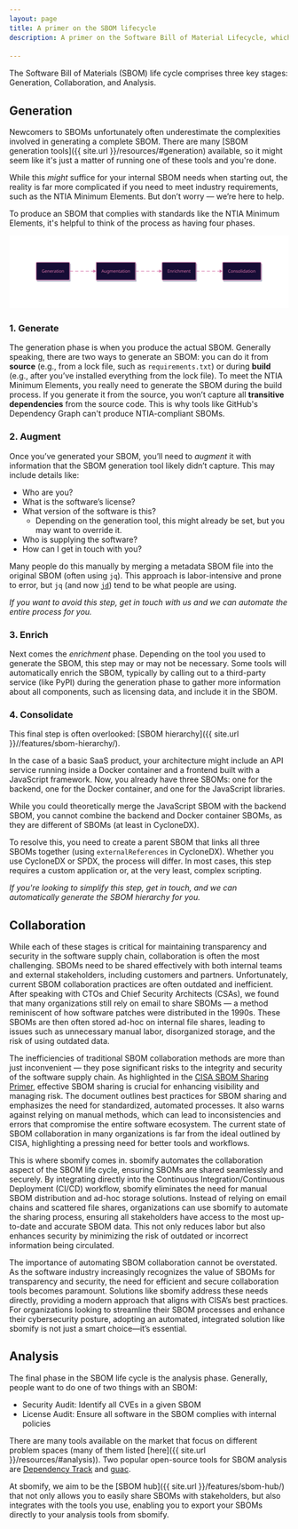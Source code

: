```yaml
---
layout: page
title: A primer on the SBOM lifecycle
description: A primer on the Software Bill of Material Lifecycle, which includes generation, collaboration and analysis.

---
```


The Software Bill of Materials (SBOM) life cycle comprises three key stages: Generation, Collaboration, and Analysis.

## Generation

Newcomers to SBOMs unfortunately often underestimate the complexities involved in generating a complete SBOM. There are many [SBOM generation tools]({{ site.url }}/resources/#generation) available, so it might seem like it's just a matter of running one of these tools and you're done.

While this *might* suffice for your internal SBOM needs when starting out, the reality is far more complicated if you need to meet industry requirements, such as the NTIA Minimum Elements. But don’t worry — we’re here to help.

To produce an SBOM that complies with standards like the NTIA Minimum Elements, it's helpful to think of the process as having four phases.

![Generation Phases](/assets/images/site/generation.svg)

### 1. Generate

The generation phase is when you produce the actual SBOM. Generally speaking, there are two ways to generate an SBOM: you can do it from **source** (e.g., from a lock file, such as `requirements.txt`) or during **build** (e.g., after you’ve installed everything from the lock file). To meet the NTIA Minimum Elements, you really need to generate the SBOM during the build process. If you generate it from the source, you won’t capture all **transitive dependencies** from the source code. This is why tools like GitHub's Dependency Graph can't produce NTIA-compliant SBOMs.

### 2. Augment

Once you’ve generated your SBOM, you’ll need to *augment* it with information that the SBOM generation tool likely didn’t capture. This may include details like:

* Who are you?
* What is the software’s license?
* What version of the software is this?
  * Depending on the generation tool, this might already be set, but you may want to override it.
* Who is supplying the software?
* How can I get in touch with you?

Many people do this manually by merging a metadata SBOM file into the original SBOM (often using `jq`). This approach is labor-intensive and prone to error, but `jq` (and now [`jd`](https://github.com/josephburnett/jd)) tend to be what people are using.

*If you want to avoid this step, get in touch with us and we can automate the entire process for you.*

### 3. Enrich

Next comes the *enrichment* phase. Depending on the tool you used to generate the SBOM, this step may or may not be necessary. Some tools will automatically enrich the SBOM, typically by calling out to a third-party service (like PyPI)  during the generation phase to gather more information about all components, such as licensing data, and include it in the SBOM.

### 4. Consolidate

This final step is often overlooked: [SBOM hierarchy]({{ site.url }}//features/sbom-hierarchy/).

In the case of a basic SaaS product, your architecture might include an API service running inside a Docker container and a frontend built with a JavaScript framework. Now, you already have three SBOMs: one for the backend, one for the Docker container, and one for the JavaScript libraries.

While you could theoretically merge the JavaScript SBOM with the backend SBOM, you cannot combine the backend and Docker container SBOMs, as they are different of SBOMs (at least in CycloneDX).

To resolve this, you need to create a parent SBOM that links all three SBOMs together (using `externalReferences` in CycloneDX). Whether you use CycloneDX or SPDX, the process will differ. In most cases, this step requires a custom application or, at the very least, complex scripting.

*If you're looking to simplify this step, get in touch, and we can automatically generate the SBOM hierarchy for you.*

## Collaboration

While each of these stages is critical for maintaining transparency and security in the software supply chain, collaboration is often the most challenging. SBOMs need to be shared effectively with both internal teams and external stakeholders, including customers and partners. Unfortunately, current SBOM collaboration practices are often outdated and inefficient. After speaking with CTOs and Chief Security Architects (CSAs), we found that many organizations still rely on email to share SBOMs — a method reminiscent of how software patches were distributed in the 1990s. These SBOMs are then often stored ad-hoc on internal file shares, leading to issues such as unnecessary manual labor, disorganized storage, and the risk of using outdated data.

The inefficiencies of traditional SBOM collaboration methods are more than just inconvenient — they pose significant risks to the integrity and security of the software supply chain. As highlighted in the [CISA SBOM Sharing Primer](https://www.cisa.gov/sites/default/files/2024-05/SBOM%20Sharing%20Primer.pdf), effective SBOM sharing is crucial for enhancing visibility and managing risk. The document outlines best practices for SBOM sharing and emphasizes the need for standardized, automated processes. It also warns against relying on manual methods, which can lead to inconsistencies and errors that compromise the entire software ecosystem. The current state of SBOM collaboration in many organizations is far from the ideal outlined by CISA, highlighting a pressing need for better tools and workflows.

This is where sbomify comes in. sbomify automates the collaboration aspect of the SBOM life cycle, ensuring SBOMs are shared seamlessly and securely. By integrating directly into the Continuous Integration/Continuous Deployment (CI/CD) workflow, sbomify eliminates the need for manual SBOM distribution and ad-hoc storage solutions. Instead of relying on email chains and scattered file shares, organizations can use sbomify to automate the sharing process, ensuring all stakeholders have access to the most up-to-date and accurate SBOM data. This not only reduces labor but also enhances security by minimizing the risk of outdated or incorrect information being circulated.

The importance of automating SBOM collaboration cannot be overstated. As the software industry increasingly recognizes the value of SBOMs for transparency and security, the need for efficient and secure collaboration tools becomes paramount. Solutions like sbomify address these needs directly, providing a modern approach that aligns with CISA’s best practices. For organizations looking to streamline their SBOM processes and enhance their cybersecurity posture, adopting an automated, integrated solution like sbomify is not just a smart choice—it’s essential.

## Analysis

The final phase in the SBOM life cycle is the analysis phase. Generally, people want to do one of two things with an SBOM:

* Security Audit: Identify all CVEs in a given SBOM
* License Audit: Ensure all software in the SBOM complies with internal policies

There are many tools available on the market that focus on different problem spaces (many of them listed [here]({{ site.url }}/resources/#analysis)). Two popular open-source tools for SBOM analysis are [Dependency Track](https://dependencytrack.org/) and [guac](https://github.com/guacsec/guac).

At sbomify, we aim to be the [SBOM hub]({{ site.url }}/features/sbom-hub/) that not only allows you to easily share SBOMs with stakeholders, but also integrates with the tools you use, enabling you to export your SBOMs directly to your analysis tools from sbomify.
